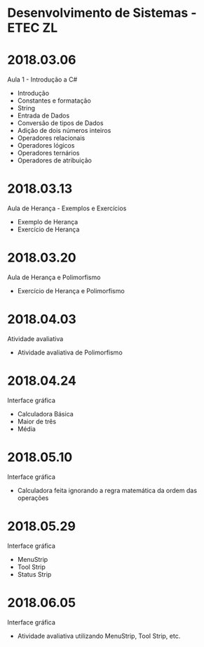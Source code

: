 # Desenvolvimento de Sistemas - ETEC ZL
# 2018.03.06
Aula 1 - Introdução a C#
- Introdução
- Constantes e formatação
- String
- Entrada de Dados
- Conversão de tipos de Dados
- Adição de dois números inteiros
- Operadores relacionais
- Operadores lógicos
- Operadores ternários
- Operadores de atribuição

# 2018.03.13
Aula de Herança - Exemplos e Exercícios
- Exemplo de Herança
- Exercício de Herança

# 2018.03.20
Aula de Herança e Polimorfismo
- Exercício de Herança e Polimorfismo

# 2018.04.03
Atividade avaliativa
- Atividade avaliativa de Polimorfismo

# 2018.04.24
Interface gráfica
- Calculadora Básica
- Maior de três
- Média

# 2018.05.10
Interface gráfica
- Calculadora feita ignorando a regra matemática da ordem das operações

# 2018.05.29
Interface gráfica
- MenuStrip
- Tool Strip
- Status Strip

# 2018.06.05
Interface gráfica
- Atividade avaliativa utilizando MenuStrip, Tool Strip, etc.
